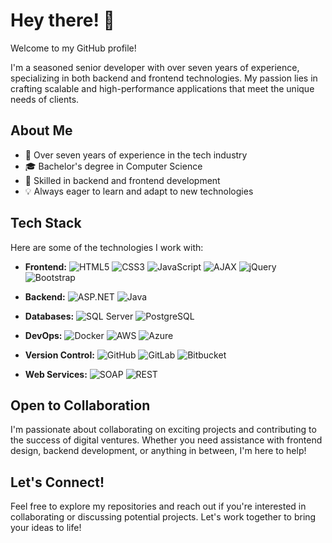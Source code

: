 # Hey there! 👋

Welcome to my GitHub profile!

I'm a seasoned senior developer with over seven years of experience, specializing in both backend and frontend technologies. My passion lies in crafting scalable and high-performance applications that meet the unique needs of clients.

## About Me

- 💼 Over seven years of experience in the tech industry
- 🎓 Bachelor's degree in Computer Science
- 🚀 Skilled in backend and frontend development
- 💡 Always eager to learn and adapt to new technologies

## Tech Stack

Here are some of the technologies I work with:

- **Frontend:** 
  ![HTML5](https://img.shields.io/badge/-HTML5-E34F26?style=flat&logo=html5&logoColor=white)
  ![CSS3](https://img.shields.io/badge/-CSS3-1572B6?style=flat&logo=css3&logoColor=white)
  ![JavaScript](https://img.shields.io/badge/-JavaScript-black?style=flat&logo=javascript&logoColor=eed718)
  ![AJAX](https://img.shields.io/badge/-AJAX-black?style=flat)
  ![jQuery](https://img.shields.io/badge/-jQuery-0769AD?style=flat&logo=jquery&logoColor=white)
  ![Bootstrap](https://img.shields.io/badge/-Bootstrap-563D7C?style=flat&logo=bootstrap&logoColor=white)
  
- **Backend:** 
  ![ASP.NET](https://img.shields.io/badge/-ASP.NET-512BD4?style=flat&logo=.net&logoColor=white)
  ![Java](https://img.shields.io/badge/-Java-007396?style=flat&logo=java&logoColor=white)
  
- **Databases:** 
  ![SQL Server](https://img.shields.io/badge/-SQL%20Server-CC2927?style=flat&logo=microsoft-sql-server&logoColor=white)
  ![PostgreSQL](https://img.shields.io/badge/-PostgreSQL-336791?style=flat&logo=postgresql&logoColor=white)
  
- **DevOps:** 
  ![Docker](https://img.shields.io/badge/-Docker-2496ED?style=flat&logo=docker&logoColor=white)
  ![AWS](https://img.shields.io/badge/-AWS-232F3E?style=flat&logo=amazon-aws&logoColor=white)
  ![Azure](https://img.shields.io/badge/-Azure-0089D6?style=flat&logo=microsoft-azure&logoColor=white)
  
- **Version Control:** 
  ![GitHub](https://img.shields.io/badge/-GitHub-181717?style=flat&logo=github)
  ![GitLab](https://img.shields.io/badge/-GitLab-FCA121?style=flat&logo=gitlab)
  ![Bitbucket](https://img.shields.io/badge/-Bitbucket-0052CC?style=flat&logo=bitbucket)
  
- **Web Services:** 
  ![SOAP](https://img.shields.io/badge/-SOAP-FF9900?style=flat&logo=soap&logoColor=white)
  ![REST](https://img.shields.io/badge/-REST-61DAFB?style=flat&logo=rest&logoColor=white)

## Open to Collaboration

I'm passionate about collaborating on exciting projects and contributing to the success of digital ventures. Whether you need assistance with frontend design, backend development, or anything in between, I'm here to help!

## Let's Connect!

Feel free to explore my repositories and reach out if you're interested in collaborating or discussing potential projects. Let's work together to bring your ideas to life!

